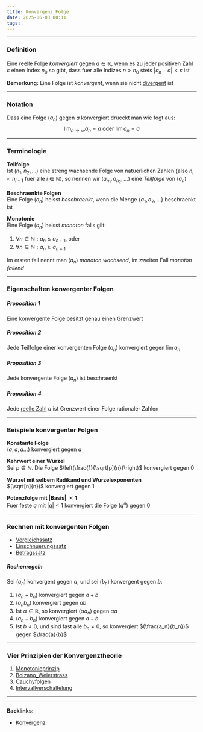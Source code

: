 ```yaml
---
title: Konvergenz_Folge
date: 2025-06-03 00:11
tags: 
---
```


----

### Definition 
Eine reelle [Folge](folgen) *konvergiert* gegen $a\in \mathbb{R}$, wenn es zu jeder positiven
Zahl $\varepsilon$ einen Index $n_{0}$ so gibt, dass fuer alle Indizes $n>n_{0}$ stets 
$|a_n-a|<\varepsilon$ ist

**Bemerkung:** Eine Folge ist *konvergent*, wenn sie nicht [divergent](divergenz_folge) ist

---

### Notation

Dass eine Folge $(a_n)$ gegen $a$ konvergiert drueckt man wie fogt aus:
$$
  \lim_{n\to \infty}a_n = a \text{ oder } \lim{a_n} =a
$$

---

### Terminologie

**Teilfolge**\
Ist $(n_{1},n_{2},\ldots )$ eine streng wachsende Folge von natuerlichen Zahlen (also $n_i<n_{i+1}$ fuer alle $i\in \mathbb{N}$), 
so nennen wir $(a_{n_{1}},a_{n_{2}}, \ldots )$ eine *Teilfolge* von $(a_n)$

**Beschraenkte Folgen**\
Eine Folge $(a_n)$ heisst *beschraenkt*, wenn die Menge $\{a_{1},a_{2},\ldots \}$ beschraenkt ist

**Monotonie**\
Eine Folge $(a_n)$ heisst *monoton* falls gilt:

1. $\forall n\in \mathbb{N}: a_n\le a_{n+1}$, oder 
2. $\forall n\in \mathbb{N}: a_n\ge a_{n+1}$

Im ersten fall nennt man $(a_n)$ *monoton wachsend*, im zweiten Fall *monoton fallend*


---

### Eigenschaften konvergenter Folgen

##### Proposition 1 
Eine konvergente Folge besitzt genau einen Grenzwert

##### Proposition 2
Jede Teilfolge einer konvergenten Folge $(a_n)$ konvergiert gegen $\lim{a_n}$

##### Proposition 3
Jede konvergente Folge $(a_n)$ ist beschraenkt

##### Proposition 4
Jede [reelle Zahl](reelle_zahlen) $a$ ist Grenzwert einer Folge rationaler Zahlen

---

### Beispiele konvergenter Folgen

**Konstante Folge**\
$(a,a,a\ldots )$ konvergiert gegen $a$

**Kehrwert einer Wurzel**\
Sei $p \in \mathbb{N}$. Die Folge $\left(\frac{1}{\sqrt[p]{n}}\right)$ konvergiert gegen $0$

**Wurzel mit selbem Radikand und Wurzelexponenten**\
$(\sqrt[n]{n})$ konvergiert gegen 1

**Potenzfolge mit |Basis| $<1$**\
Fuer feste $q$ mit $|q|<1$ konvergiert die Folge $(q^{n})$ gegen 0

---

### Rechnen mit konvergenten Folgen

- [Vergleichssatz](vergleichssatz)
- [Einschnuerungssatz](einschnuerungssatz)
- [Betragssatz](betragssatz)

##### Rechenregeln
Sei $(a_n)$ konvergent gegen $a$, und sei $(b_n)$ konvergent gegen $b$. 

1. $(a_n+b_n)$ konvergiert gegen $a+b$
2. $(a_nb_n)$ konvergiert gegen $ab$
3. Ist $\alpha \in \mathbb{R}$, so konvergiert $(\alpha a_n)$ gegen $\alpha a$
4. $(a_n-b_n)$ konvergiert gegen $a-b$
5. Ist $b\neq 0$, und sind fast alle $b_n\neq 0$, so konvergiert $(\frac{a_n}{b_n})$ gegen $\frac{a}{b}$

---

### Vier Prinzipien der Konvergenztheorie

1. [Monotonieprinzip](monotonieprinzip)
2. [Bolzano_Weierstrass](bolzano_weierstrass)
3. [Cauchyfolgen](cauchyfolgen)
4. [Intervallverschaltelung](intervallverschaltelung)


----

----
**Backlinks:**
- [Konvergenz](/konvergenz)
